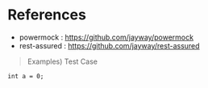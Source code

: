 # References
- powermock : https://github.com/jayway/powermock
- rest-assured : https://github.com/jayway/rest-assured


> Examples) Test Case
```
int a = 0;
```
